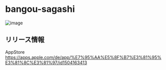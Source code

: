 # bangou-sagashi
![image](https://user-images.githubusercontent.com/47769514/79771169-60f9a680-8369-11ea-815b-5bb8b95ee3f9.png)
## リリース情報
AppStore
https://apps.apple.com/de/app/%E7%95%AA%E5%8F%B7%E3%81%95%E3%81%8C%E3%81%97/id1504163413
